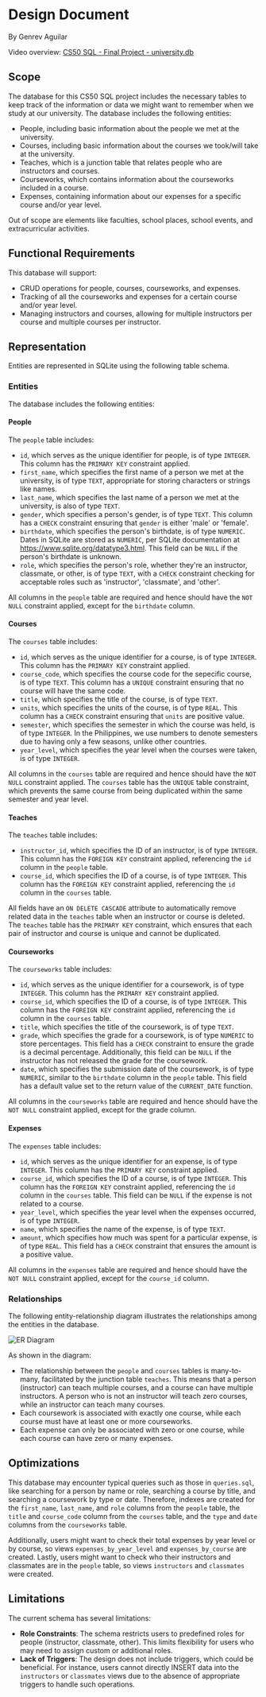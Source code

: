 # Design Document

By Genrev Aguilar

Video overview: [CS50 SQL - Final Project - university.db](https://youtu.be/3Yuy_Qh2gVY?si=NeVjWWtJSKchAKZT)

## Scope

The database for this CS50 SQL project includes the necessary tables to keep track of the information or data we might want to remember when we study at our university. The database includes the following entities:

* People, including basic information about the people we met at the university.
* Courses, including basic information about the courses we took/will take at the university.
* Teaches, which is a junction table that relates people who are instructors and courses.
* Courseworks, which contains information about the courseworks included in a course.
* Expenses, containing information about our expenses for a specific course and/or year level.

Out of scope are elements like faculties, school places, school events, and extracurricular activities.

## Functional Requirements

This database will support:

* CRUD operations for people, courses, courseworks, and expenses.
* Tracking of all the courseworks and expenses for a certain course and/or year level.
* Managing instructors and courses, allowing for multiple instructors per course and multiple courses per instructor.

## Representation

Entities are represented in SQLite using the following table schema.

### Entities

The database includes the following entities:

#### People

The `people` table includes:

* `id`, which serves as the unique identifier for people, is of type `INTEGER`. This column has the `PRIMARY KEY` constraint applied.
* `first_name`, which specifies the first name of a person we met at the university, is of type `TEXT`, appropriate for storing characters or strings like names.
* `last_name`, which specifies the last name of a person we met at the university, is also of type `TEXT`.
* `gender`, which specifies a person's gender, is of type `TEXT`. This column has a `CHECK` constraint ensuring that `gender` is either 'male' or 'female'.
* `birthdate`, which specifies the person's birthdate, is of type `NUMERIC`. Dates in SQLite are stored as `NUMERIC`, per SQLite documentation at <https://www.sqlite.org/datatype3.html>. This field can be `NULL` if the person's birthdate is unknown.
* `role`, which specifies the person's role, whether they're an instructor, classmate, or other, is of type `TEXT`, with a `CHECK` constraint checking for acceptable roles such as 'instructor', 'classmate', and 'other'.

All columns in the `people` table are required and hence should have the `NOT NULL` constraint applied, except for the `birthdate` column.

#### Courses

The `courses` table includes:

* `id`, which serves as the unique identifier for a course, is of type `INTEGER`. This column has the `PRIMARY KEY` constraint applied.
* `course_code`, which specifies the course code for the sepecific course, is of type `TEXT`. This column has a `UNIQUE` constraint ensuring that no course will have the same code.
* `title`, which specifies the title of the course, is of type `TEXT`.
* `units`, which specifies the units of the course, is of type `REAL`. This column has a `CHECK` constraint ensuring that `units` are positive value.
* `semester`, which specifies the semester in which the course was held, is of type `INTEGER`. In the Philippines, we use numbers to denote semesters due to having only a few seasons, unlike other countries.
* `year_level`, which specifies the year level when the courses were taken, is of type `INTEGER`.

All columns in the `courses` table are required and hence should have the `NOT NULL` constraint applied. The `courses` table has the `UNIQUE` table constraint, which prevents the same course from being duplicated within the same semester and year level.

#### Teaches

The `teaches` table includes:

* `instructor_id`, which specifies the ID of an instructor, is of type `INTEGER`. This column has the `FOREIGN KEY` constraint applied, referencing the `id` column in the `people` table.
* `course_id`, which specifies the ID of a course, is of type `INTEGER`. This column has the `FOREIGN KEY` constraint applied, referencing the `id` column in the `courses` table.

All fields have an `ON DELETE CASCADE` attribute to automatically remove related data in the `teaches` table when an instructor or course is deleted. The `teaches` table has the `PRIMARY KEY` constraint, which ensures that each pair of instructor and course is unique and cannot be duplicated.

#### Courseworks

The `courseworks` table includes:

* `id`, which serves as the unique identifier for a coursework, is of type `INTEGER`. This column has the `PRIMARY KEY` constraint applied.
* `course_id`, which specifies the ID of a course, is of type `INTEGER`. This column has the `FOREIGN KEY` constraint applied, referencing the `id` column in the `courses` table.
* `title`, which specifies the title of the coursework, is of type `TEXT`.
* `grade`, which specifies the grade for a coursework, is of type `NUMERIC` to store percentages. This field has a `CHECK` constraint to ensure the grade is a decimal percentage. Additionally, this field can be `NULL` if the instructor has not released the grade for the coursework.
* `date`, which specifies the submission date of the coursework, is of type `NUMERIC`, similar to the `birthdate` column in the `people` table. This field has a default value set to the return value of the `CURRENT_DATE` function.

All columns in the `courseworks` table are required and hence should have the `NOT NULL` constraint applied, except for the grade column.

#### Expenses

The `expenses` table includes:

* `id`, which serves as the unique identifier for an expense, is of type `INTEGER`. This column has the `PRIMARY KEY` constraint applied.
* `course_id`, which specifies the ID of a course, is of type `INTEGER`. This column has the `FOREIGN KEY` constraint applied, referencing the `id` column in the `courses` table. This field can be `NULL` if the expense is not related to a course.
* `year_level`, which specifies the year level when the expenses occurred, is of type `INTEGER`.
* `name`, which specifies the name of the expense, is of type `TEXT`.
* `amount`, which specifies how much was spent for a particular expense, is of type `REAL`. This field has a `CHECK` constraint that ensures the amount is a positive value.

All columns in the `expenses` table are required and hence should have the `NOT NULL` constraint applied, except for the `course_id` column.

### Relationships

The following entity-relationship diagram illustrates the relationships among the entities in the database.

![ER Diagram](erDiagram.png)

As shown in the diagram:

* The relationship between the `people` and `courses` tables is many-to-many, facilitated by the junction table `teaches`. This means that a person (instructor) can teach multiple courses, and a course can have multiple instructors. A person who is not an instructor will teach zero courses, while an instructor can teach many courses.
* Each coursework is associated with exactly one course, while each course must have at least one or more courseworks.
* Each expense can only be associated with zero or one course, while each course can have zero or many expenses.

## Optimizations

This database may encounter typical queries such as those in `queries.sql`, like searching for a person by name or role, searching a course by title, and searching a coursework by type or date. Therefore, indexes are created for the `first_name`, `last_name`, and `role` columns from the `people` table, the `title` and `course_code` column from the `courses` table, and the `type` and `date` columns from the `courseworks` table.

Additionally, users might want to check their total expenses by year level or by course, so views `expenses_by_year_level` and `expenses_by_course` are created. Lastly, users might want to check who their instructors and classmates are in the `people` table, so views `instructors` and `classmates` were created.

## Limitations

The current schema has several limitations:

* **Role Constraints**: The schema restricts users to predefined roles for people (instructor, classmate, other). This limits flexibility for users who may need to assign custom or additional roles.
* **Lack of Triggers**: The design does not include triggers, which could be beneficial. For instance, users cannot directly INSERT data into the `instructors` or `classmates` views due to the absence of appropriate triggers to handle such operations.
